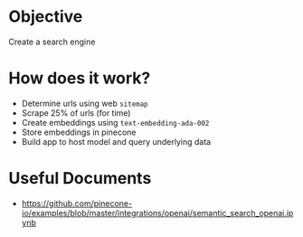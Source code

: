 # Objective
Create a search engine

# How does it work?

- Determine urls using web `sitemap`
- Scrape 25% of urls (for time)
- Create embeddings using `text-embedding-ada-002`
- Store embeddings in pinecone
- Build app to host model and query underlying data

# Useful Documents

- https://github.com/pinecone-io/examples/blob/master/integrations/openai/semantic_search_openai.ipynb